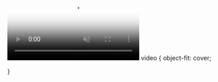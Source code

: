 <video playsinline autoplay muted loop poster="hexagon.jpg" id="bgvid">
  <source src="bg-main.webm" type="video/webm">
  <source src="bg-main.mp4" type="video/mp4">
</video>
video {
  object-fit: cover;
 
}
